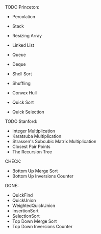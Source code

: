 TODO Princeton:
- Percolation

- Stack
- Resizing Array
- Linked List
- Queue
- Deque

- Shell Sort
- Shuffling
- Convex Hull

- Quick Sort
- Quick Selection

TODO Stanford:
- Integer Multiplication
- Karatsuba Multiplication
- Strassen's Subcubic Matrix Multiplication
- Closest Pair Points
- The Recursion Tree

CHECK:
- Bottom Up Merge Sort
- Bottom Up Inversions Counter

DONE:
- QuickFind
- QuickUnion
- WeightedQuickUnion
- InsertionSort
- SelectionSort
- Top Down Merge Sort
- Top Down Inversions Counter
